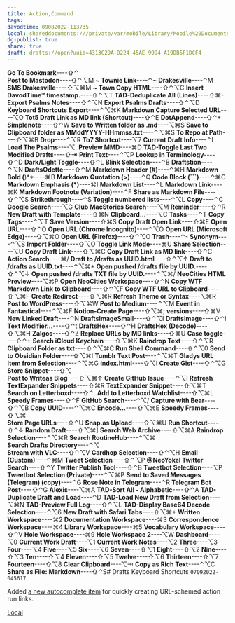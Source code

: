 ```yaml
---
title: Action,Command
tags: 
davodtime: 09082022-113735
local: shareddocuments:///private/var/mobile/Library/Mobile%20Documents/iCloud~md~obsidian/Documents/OBSHIDDIAN/drafts/4313C2DA-D224-45AE-9994-A19DB5F1DCF4.md
dg-publish: true
share: true
draft: drafts://open?uuid=4313C2DA-D224-45AE-9994-A19DB5F1DCF4
---
```

**Go To Bookmark**----⇧⌃\
**Post to Mastodon**----⇧⌃⌥M
**~ Townie Link**----⌃~
**Drakesville**----⌃M
**SMS Drakesville**----⇧⌥⌘M
**~ Town Copy HTML**----⇧⌃⌥C
**Insert DavodTime™  timestamp.**----⇧⌃⌥T
**TAD-Deduplicate All (Lines)**----⇧⌘-
**Export Psalms Notes**----⇧⌃⌥N
**Export Psalms Drafts**----⇧⌃⌥D
**Keyboard Shortcuts Export**----⌃⌥⌘K
**Markdown Capture Selected URL**----⌥O
**Tot5 Draft Link as MD link (Shortcut)**----⇧⌃E
**DotAppend**----⇧⌃*
**Simplenote**----⇧⌃W
**Save to Written folder as .md**----⌥⌘S
**Save to Clipboard folder as MMddYYYY-HHmmss.txt**----⌃⌥⌘S
**To Repo at Path**----⇧⌥⌘B
**Drop**----⌃⌥R
**To7 Shortcut**----⌥7
**Current Draft Info**----⌃I
**Load The Psalms**----⌥.
**Preview MMD**----⌘D
**TAD-Toggle Last Two Modified Drafts**----⇧⇥
**Print Text**----⌃⌥P
**Lookup in Terminology**----⇧⌃D
**Dark/Light Toggle**----⇧⌃L
**Blink Selection**----⌃B
**Draftstion**----⌃⌥N
**DraftsOdette**----⇧⌃M
**Markdown Header (#)**----⌃⌘H
**Markdown Bold (**)**----⌘B
**Markdown Quotation (>)**----⌃Q
**Code Block (```)**----⌃⌘C
**Markdown Emphasis (*)**----⌘I
**Markdown List**----⌃L
**Markdown Link**----⌘K
**Markdown Footnote (Variation)**----⌃F
**Share as Markdown File**----⇧⌃⌥S
**Strikethrough**----⌃S
**Toggle numbered lists**----⌃⌥L
**Copy**----⌃C
**Google Search**----⌥G
**Club MacStories Search**----⌥M
**Reminder**----⇧⌃R
**New Draft with Template**----⇧⌘N
**Clipboard…**----⌥C
**Tasks**----⌃T
**Copy Tags**----⌃⌥T
**Save Version**----⇧⌘S
**Copy Draft Open Link**----⇧⌘E
**Open URL**----⇧⌃O
**Open URL (Chrome Incognito)**----⌃⌥O
**Open URL (Microsoft Edge)**----⇧⌥⌘O
**Open URL (Firefox)**----⇧⌃⌥O
**Trash**----⌃-
**Synonym**----⌃⌥S
**Import Folder**----⇧⌥O
**Toggle Link Mode**----⌘U
**Share Selection**----⌥U
**Copy Draft Link**----⇧⌥⌘C
**Copy Draft Link as MD link**----⇧⌃C
**Action Search**----⌘/
**Draft to /drafts as UUID.html**----⇧⌃⌥↑
**Draft to /drafts as UUID.txt**----⌃⌥⌘*
**Open pushed /drafts file by UUID.**----⇧⌃⌥↓
**Open pushed /drafts TXT file by UUID.**----⌃⌥⌘/
**NeoCities HTML Preview**----⌥⌘P
**Open NeoCities Workspace**----⇧⌃N
**Copy WTF Markdown Link to Clipboard**----⇧⌃⌥F
**Copy WTF URL to Clipboard**----⇧⌥⌘F
**Create Redirect**----⇧⌥⌘R
**Refresh Theme or Syntax**----⌥⌘R
**Post to WordPress**----⇧⌥⌘W
**Post to Medium**----⌃⌥M
**Event in Fantastical**----⌃⌥⌘F
**Notion-Create Page**----⇧⌥⌘;
**versions**----⇧⌘V
**New Linked Draft**----⌃N
**DraftsImageSmall**----⇧⌃⌥I
**DraftsImage**----⇧⌃I
**Text Modifier…**----⇧⌃t
**DraftsHex**----⇧⌃H
**DraftsHex (Decode)**----⇧⌥⌘H
**Zalgos**----⇧⌃Z
**Replace URLs by MD links**----⇧⌘U
**Case toggle**----⇧⌃+
**Search iCloud Keychain**----⇧⌥⌘K
**Raindrop Text**----⇧⌃⌥R
**Clipboard Folder as txt**----⇧⌃⌥⌘C
**Run Shell Command**----⇧⌃⌥0
**Send to Obsidian Folder**----⇧⌥⌘I
**Tumblr Text Post**----⌃⌥⌘T
**Gladys URL Item from Selection**----⌃⌥⌘G
**index.html**----⇧⌥I
**Create Gist**----⇧⌃⌥G
**Store Snippet**----⇧⌥\
**Post to Writeas Blog**----⇧⌥⌘↑
**Create GitHub Issue**----⌃⌥I
**Refresh TextExpander Snippets**----⇧⌘R
**TextExpander Snippet**----⇧⌥⌘T
**Search on Letterboxd**----⇧⌃.
**Add to Letterboxd Watchlist**----⇧⌥⌘L
**Speedy Frames**----⇧⌃F
**GitHub Search**----⌃⌥/
**Capture with Bear**----⇧⌃⌥B
**Copy UUID**----⌃⌥⌘C
**Encode...**----⇧⌥⌘E
**Speedy Frames**----⇧⌥⌘\
**Store Page URLs**----⇧⌃U
**Snap.as Upload**----⇧⌥⌘U
**Run Shortcut**----⇧⌃↓
**Random Draft**----⇧⌥⌘]
**Search Web Archive**----⇧⌥⌘A
**Raindrop Selection**----⌃⌥⌘R
**Search RoutineHub**----⌃⌥⌘\
**Search Drafts Directory**----⌃⌥\
**Stream with VLC**----⇧⌃⌥V
**Cardhop Selection**----⇧⌃⌥H
**Email (Custom)**----⌃⌘M
**Tweet Selection**----⇧⌃⌥P
**@NeoYokel Twitter Search**----⇧⌃Y
**Twitter Publish Tool**----⇧⌃B
**Tweetbot Selection**----⌥P
**Tweetbot Selection (Private)**----⌃⌥⌘P
**Send to Saved Messages (Telegram) (copy)**----⌃G
**Rose Note in Telegram**----⌃R
**Telegram Bot Post**----⇧⌃G
**Alexis**----⌥⌘A
**TAD-Sort All - Alphabetic**----⇧⌃A
**TAD-Duplicate Draft and Load**----⌃D
**TAD-Load New Draft from Selection**----⌥⌘N
**TAD-Preview Full Log**----⇧⌃⌥L
**TAD-Display Base64 Decode Selection**----⌃⌥6
**New Draft with Safari Tabs**----⇧⌥⌘+
**Written Workspace**----⌘2
**Documentation Workspace**----⌘3
**Correspondence Workspace**----⌘4
**Library Workspace**----⌘5
**Vocabulary Workspace**----⇧⌃V
**Hole Workspace**----⌘9
**Hole Workspace 2**----⌥W
**Dashboard**----⌥0
**Current Work Draft**----⌥1
**Current Work Notes**----⌥2
**Three**----⌥3
**Four**----⌥4
**Five**----⌥5
**Six**----⌥6
**Seven**----⇧⌥1
**Eight**----⇧⌥2
**Nine**----⇧⌥3
**Ten**----⇧⌥4
**Eleven**----⇧⌥5
**Twelve**----⇧⌥6
**Thirteen**----⇧⌥7
**Fourteen**----⇧⌥8
**Clear Clipboard**----⌥⇥
**Copy as Rich Text**----⌃⌥C
**Share as File: Markdown**----⇧⌃S# Drafts Keyboard Shortcuts
`07092022-045617`

Added [a new autocomplete item](x-drafts://importautocompleteitem?data=%7B%22value%22:%22%5B%5B%5Bclipboard%5D%5D%5D(drafts:%5C/%5C/x-callback-url%5C/runAction?text%3DTEXT%26action%3D%7B%7B%5B%5Bclipboard%5D%5D%7D%7D)%22,%22label%22:%22action%22,%22prefix%22:%22%22,%22suffix%22:%22%22,%22includesSuffix%22:true,%22identifier%22:%22EA5F9E4B-28F7-428B-8D7D-516E5B42CD0D%22%7D) for quickly creating URL-schemed action run links.

[Local](drafts://open?uuid=EEB5C0F0-48B4-45AF-A8A7-4FCE5DDCBE03)